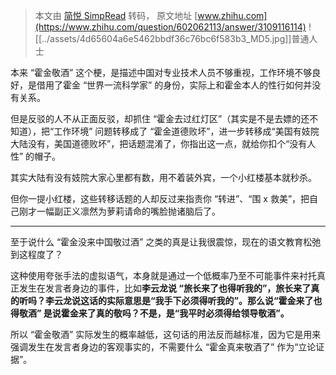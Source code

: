 > 本文由 [简悦 SimpRead](http://ksria.com/simpread/) 转码， 原文地址 [www.zhihu.com](https://www.zhihu.com/question/602062113/answer/3109116114) ![[../assets/4d65604a6e5462bbdf36c76bc6f583b3_MD5.jpg]]普通人士

本来 “霍金敬酒” 这个梗，是描述中国对专业技术人员不够重视，工作环境不够良好，是借用了霍金 “世界一流科学家” 的身份，实际上和霍金本人的性行如何并没有关系。

但是反驳的人不从正面反驳，却抓住 “霍金去过红灯区”（其实是不是去嫖的还不知道），把“工作环境” 问题转移成了 “霍金道德败坏”，进一步转移成“美国有妓院大陆没有，美国道德败坏”，把话题混淆了，你指出这一点，就给你扣个“没有人性” 的帽子。

其实大陆有没有妓院大家心里都有数，用不着装外宾，一个小红楼基本就秒杀。

但你一提小红楼，这些转移话题的人却反过来指责你 “转进”、“围 x 救美”，把自己刚才一幅副正义凛然为萝莉请命的嘴脸抛诸脑后了。

* * *

至于说什么 “霍金没来中国敬过酒” 之类的真是让我很震惊，现在的语文教育松弛到这程度了？

这种使用夸张手法的虚拟语气，本身就是通过一个低概率乃至不可能事件来衬托真正发生在发言者身边的事件，比如**李云龙说 “旅长来了也得听我的”，旅长来了真的听吗？李云龙说这话的实际意思是“我手下必须得听我的”。那么说“霍金来了也得敬酒” 是说霍金来了真的敬吗？不是，是“我平时必须得给领导敬酒”。**

所以 “霍金敬酒” 实际发生的概率越低，这句话的用法反而越标准，因为它是用来强调发生在发言者身边的客观事实的，不需要什么 “霍金真来敬酒了” 作为“立论证据”。